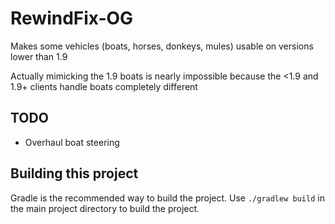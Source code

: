 # RewindFix-OG
Makes some vehicles (boats, horses, donkeys, mules) usable on versions lower than 1.9

Actually mimicking the 1.9 boats is nearly impossible because the <1.9 and 1.9+ clients handle boats completely different

## TODO
- Overhaul boat steering

## Building this project
Gradle is the recommended way to build the project. Use `./gradlew build` in the main project directory to build the project.
